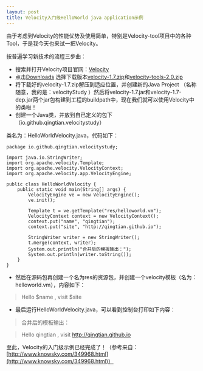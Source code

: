 ```yaml
---
layout: post
title: Velocity入门级HelloWorld java application示例
---
```


由于考虑到Velocity的性能优势及使用简单，特别是Velocity-tool项目中的各种Tool，于是我今天也来试一把Velocity。

按普遍学习新技术的流程三步曲：

- 搜索并打开Velocity项目官网：[Velocity](http://velocity.apache.org/)
- 点击[Downloads](http://velocity.apache.org/download.cgi) 选择下载版本[velocity-1.7.zip](http://apache.dataguru.cn//velocity/engine/1.7/velocity-1.7.zip)和[velocity-tools-2.0.zip](http://apache.dataguru.cn//velocity/tools/2.0/velocity-tools-2.0.zip)
- 将下载好的velocity-1.7.zip解压到适应位置，并创建新的Java Project （名称随意，我的是：velocityStudy ）然后将velocity-1.7.jar和velocity-1.7-dep.jar两个jar包构建到工程的buildpath中，现在我们就可以使用Velocity中的类啦！
- 创建一个Java类，并放到自已定义的包下（io.github.qingtian.velocitystudy）

 类名为：HelloWorldVelocity.java，代码如下：


	package io.github.qingtian.velocitystudy;

	import java.io.StringWriter;
	import org.apache.velocity.Template;
	import org.apache.velocity.VelocityContext;
	import org.apache.velocity.app.VelocityEngine;

	public class HelloWorldVelocity {
		public static void main(String[] args) {
			VelocityEngine ve = new VelocityEngine();
			ve.init();

			Template t = ve.getTemplate("res/helloworld.vm");
			VelocityContext context = new VelocityContext();
			context.put("name", "qingtian");
			context.put("site", "http://qingtian.github.io");

			StringWriter writer = new StringWriter();
			t.merge(context, writer);
			System.out.println("合并后的模板输出：");
			System.out.println(writer.toString());
		}
	}


- 然后在源码包再创建一个名为res的资源包，并创建一个velocity模板（名为：helloworld.vm），内容如下：

> Hello $name , visit $site

- 最后运行HelloWorldVelocity.java，可以看到控制台打印如下内容：

> 合并后的模板输出：

> Hello qingtian , visit http://qingtian.github.io

 至此，Velocity的入门级示例已经完成了！（参考来自：[http://www.knowsky.com/349968.html](http://www.knowsky.com/349968.html)）
